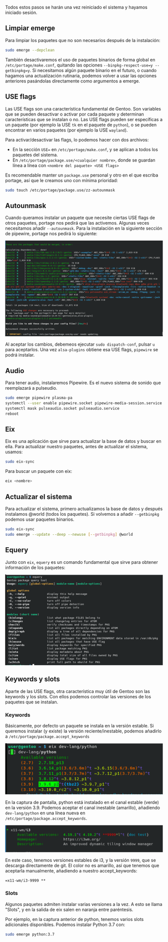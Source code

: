 Todos estos pasos se harán una vez reiniciado el sistema y hayamos iniciado sesión.

## Limpiar emerge

Para limpiar los paquetes que no son necesarios después de la instalación:

```sh
sudo emerge --depclean
```

También desactivaremos el uso de paquetes binarios de forma global en `/etc/portage/make.conf`, quitando las opciones `--binpkg-respect-use=y --getbinpkg=y`. Si necesitamos algún paquete binario en el futuro, o cuando hagamos una actualización rutinaria, podemos volver a usar las opciones anteriores pasándolas directamente como argumentos a emerge.


## USE flags

Las USE flags son una característica fundamental de Gentoo. Son variables que se pueden desactivar o activar por cada paquete y determinan características que se instalan o no. Las USE flags pueden ser específicas a un paquete (por ejemplo la USE `tk` en el paquete de `python`), o se pueden encontrar en varios paquetes (por ejemplo la USE `wayland`).

Para activar/desactivar las flags, lo podemos hacer con dos archivos:

- En la sección `USE=` en `/etc/portage/make.conf`, y se aplican a todos los paquetes del sistema.
- En `/etc/portage/package.use/<cualquier nombre>`, donde se guardan línea a línea con `<nombre del paquete> <USE flags>`

Es recomendable manter un `package.use` personal y otro en el que escriba portage, así que le creamos uno con mínima prioridad:

```sh
sudo touch /etc/portage/package.use/zz-autounmask
```


## Autounmask

Cuando queramos instalar un paquete que necesite ciertas USE flags de otros paquetes, portage nos pedirá que las activemos. Algunas veces necesitamos añadir `--autounmask`. Para la instalación en la siguiente sección de pipewire, portage nos pedirá lo siguiente:

![](../img/pipewire.png)

Al aceptar los cambios, debemeos ejecutar `sudo dispatch-conf`, pulsar `u` para aceptarlos. Una vez `alsa-plugins` obtiene esa USE flags, `pipewire` se podrá instalar.

## Audio

Para tener audio, instalaremos Pipewire. Es el nuevo sistema de sonido que reemplazará a pulseudio.

```sh
sudo emerge pipewire plasma-pa
systemctl --user enable pipewire.socket pipewire-media-session.service
systemctl mask pulseaudio.socket pulseaudio.service
reboot
```

## Eix

Eix es una aplicación que sirve para actualizar la base de datos y buscar en ella.
Para actualizar nuestro paquetes, antes de actualizar el sistema, usamos:

```sh
sudo eix-sync
```

Para buscar un paquete con eix:

```sh
eix <nombre>
```

## Actualizar el sistema

Para actualizar el sistema, primero actualizamos la base de datos y después instalamos @world (todos los paquetes). Si volvemos a añadir `--getbinpkg` podemos usar paquetes binarios.

```sh
sudo eix-sync
sudo emerge --update --deep --newuse [--getbinpkg] @world
```

## Equery

Junto con `eix`, `equery` es un comando fundamental que sirve para obtener información de los paquetes:

![](../img/equery.png)

## Keywords y slots

Aparte de las USE flags, otra característica muy útil de Gentoo son las keywords y los slots. Con ellos podemos controlar las versiones de los paquetes que se instalan.

### Keywords

Básicamente, por defecto un paquete se instala en la versión estable. Si queremos instalar (y existe) la versión reciente/inestable, podemos añadirlo a `/etc/portage/package.accept_keywords`

![](../img/keywords.png)

En la captura de pantalla, python está instalado en el canal estable (verde) en la versión 3.9. Podemos aceptar el canal inestable (amarillo), añadiendo `dev-lang/python` en una línea nueva en `/etc/portage/package.accept_keywords`.

![](../img/keywords2.png)

En este caso, tenemos versiones estables de i3, y la versión `9999`, que se descarga directamente de git. El color no es amarillo, así que tenemos que aceptarla manualmente, añadiendo a nuestro accept_keywords:

```
=x11-wm/i3-9999 **
```

### Slots

Algunos paquetes admiten instalar varias versiones a la vez. A esto se llama "Slots", y en la salida de eix salen en naranja entre paréntesis.

Por ejemplo, en la captura anterior de python, tenemos varios slots adicionales disponibles. Podemos instalar Python 3.7 con:

```sh
sudo emerge python:3.7
```
